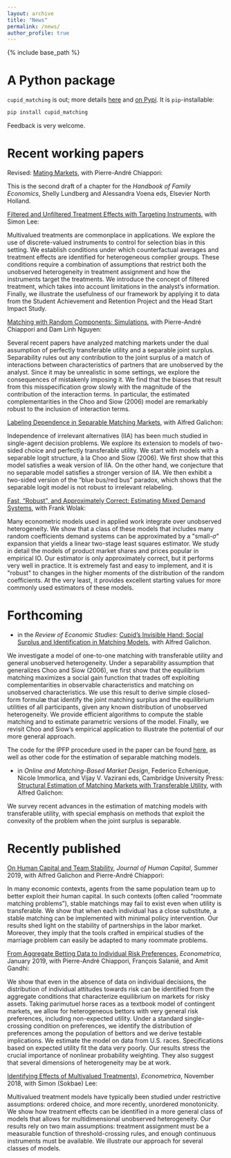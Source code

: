 ```yaml
---
layout: archive
title: "News"
permalink: /news/
author_profile: true
---
```


{% include base_path %}


A Python package
================

`cupid_matching` is out; more details [here](code.md) and [on Pypi](https://pypi.org/project/cupid-matching/). It is `pip`-installable:
```sh
pip install cupid_matching
```

Feedback is very welcome.

Recent working papers
=====================

Revised: [Mating Markets](https://econ.columbia.edu/working-paper/mating-markets-2/),
with Pierre-André Chiappori:

This is the second draft of a chapter for the *Handbook of Family Economics*, Shelly Lundberg and Alessandra Voena eds, Elsevier North Holland.



[Filtered and Unfiltered Treatment Effects with Targeting Instruments](https://econ.columbia.edu/working-paper/21447/), 
with Simon  Lee:

Multivalued treatments are commonplace in applications. We explore the use of discrete-valued instruments to control for selection bias in this setting. We establish conditions under which counterfactual averages and treatment effects are identified for heterogeneous complier groups. These conditions require a combination of assumptions that restrict both the unobserved heterogeneity in treatment assignment and how the instruments target the treatments. We introduce the concept of filtered treatment, which takes into account limitations in the analyst’s information. Finally, we illustrate the usefulness of our framework by applying it to data from the Student Achievement and Retention Project and the Head Start Impact Study.



[Matching with Random Components: Simulations](../files/CNSdraftDec10final.pdf), with Pierre-André Chiappori and Dam Linh Nguyen:

Several recent papers have analyzed matching markets under the dual assumption of perfectly transferable utility and a separable joint surplus. Separability rules out any contribution to the joint surplus of a match of interactions between characteristics of partners that are unobserved by the analyst. Since it may be unrealistic in some settings, we explore the consequences of mistakenly imposing it. We find that the biases that result from this misspecification grow slowly with the magnitude of the contribution of the interaction terms. In particular, the estimated complementarities in the Choo and Siow (2006) model are remarkably robust to the inclusion of interaction terms.



[Labeling Dependence in Separable Matching Markets](../files/MatchingIIL_9dec2019), with Alfred Galichon:

Independence of irrelevant alternatives (IIA) has been much studied in single-agent decision problems. We explore its extension to models of two-sided choice and perfectly transferable utility. We start with models with a separable logit structure,  à la Choo and Siow (2006). We first show that this model satisfies a weak version of IIA. On the other hand, we conjecture that no separable model satisfies a stronger version of IIA. We then exhibit a two-sided version of the “blue bus/red bus” paradox, which shows that the separable logit model is not robust to irrelevant relabeling.



[Fast, “Robust”, and Approximately Correct: Estimating Mixed Demand Systems](../files/BLPwith2SLS_8_March_2019.pdf), with Frank Wolak:

Many econometric models used in applied work integrate over unobserved heterogeneity. We show that a class of these models that includes many random coefficients demand systems can be approximated by a "small-$\sigma$" expansion that yields a linear two-stage least squares estimator. We study in detail the models of product market shares and prices popular in empirical IO. Our estimator is only approximately correct, but it performs very well in practice. It is extremely fast and easy to implement, and it is "robust" to changes in the higher moments of the distribution of the random coefficients. At the very least, it provides excellent starting values for more commonly used estimators of these models.



Forthcoming
===========

* in the *Review of Economic Studies*: [Cupid’s Invisible Hand: Social Surplus and Identification in Matching Models](https://academic.oup.com/restud/advance-article/doi/10.1093/restud/rdab090/6478301?guestAccessKey=43f4a245-9f5c-48c6-b931-6c8753d31074), with Alfred Galichon.

We investigate a model of one-to-one matching with transferable utility and general unobserved heterogeneity. Under a separability assumption that generalizes Choo and Siow (2006), we first show that the equilibrium matching maximizes a social gain function that trades off exploiting complementarities in observable characteristics and matching on unobserved characteristics. We use this result to derive simple closed- form formulæ that identify the joint matching surplus and the equilibrium utilities of all participants, given any known distribution of unobserved heterogeneity. We provide efficient algorithms to compute the stable matching and to estimate parametric versions of the model. Finally, we revisit Choo and Siow’s empirical application to illustrate the potential of our more general approach.

The code for the IPFP procedure used in the paper can be found [here](https://pypi.org/project/cupid-matching/), as well as other code for the estimation of separable matching models.

* in *Online and Matching-Based Market Design*,
    Federico Echenique, Nicole Immorlica, and Vijay V. Vazirani eds,
    Cambridge University Press:  [Structural Estimation of Matching Markets with Transferable Utility](), with Alfred Galichon:

We survey recent advances in the estimation of matching models with transferable utility, with special emphasis on methods that exploit the convexity of the problem when the joint surplus is separable.


Recently published
==================



[On Human Capital and Team Stability](https://www.journals.uchicago.edu/doi/pdfplus/10.1086/702925), *Journal of Human Capital*, Summer 2019, with Alfred Galichon and Pierre-André Chiappori:

In many economic contexts, agents from the same population team up to better exploit their human capital. In such contexts (often called “roommate matching problems”), stable matchings may fail to exist even when utility is transferable. We show that when each individual has a close substitute, a stable matching can be implemented with minimal policy intervention. Our results shed light on the stability of partnerships in the labor market. Moreover, they imply that the tools crafted in empirical studies of the marriage problem can easily be adapted to many roommate problems.


[From Aggregate Betting Data to Individual Risk Preferences](https://www.econometricsociety.org/system/files/ecta12418.pdf), *Econometrica*, January 2019, with Pierre-André Chiappori, François Salanié, and Amit Gandhi:

We show that even in the absence of data on individual decisions, the distribution of
individual attitudes towards risk can be identified from the aggregate conditions that
characterize equilibrium on markets for risky assets. Taking parimutuel horse races
as a textbook model of contingent markets, we allow for heterogeneous bettors with
very general risk preferences, including non-expected utility. Under a standard single-crossing condition on preferences, we identify the distribution of preferences among
the population of bettors and we derive testable implications. We estimate the model
on data from U.S. races. Specifications based on expected utility fit the data very poorly. Our results stress the crucial importance of nonlinear probability weighting. They also suggest that several dimensions of heterogeneity may be at work.



[Identifying Effects of Multivalued Treatments](https://www.econometricsociety.org/system/files/ecta14269.pdf)), *Econometrica*, November 2018, with Simon (Sokbae) Lee:

Multivalued treatment models have typically been studied under restrictive assumptions: ordered choice, and more recently, unordered monotonicity. We show how treatment effects can be identified in a more general class of models that allows for multidimensional unobserved heterogeneity. Our results rely on two main assumptions: treatment assignment must be a measurable function of threshold-crossing rules, and enough continuous instruments must be available. We illustrate our approach for several classes of models.

